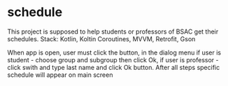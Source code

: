 # schedule

This project is supposed to help students or professors of BSAC get their schedules.
Stack: Kotlin, Koltin Coroutines, MVVM, Retrofit, Gson

When app is open, user must click the button, in the dialog menu if user is student - choose group and subgroup then click Ok, if user is professor - click swith and type last name and click Ok button. After all steps specific schedule will appear on main screen
